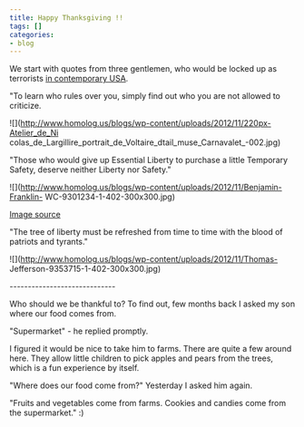 ```yaml
---
title: Happy Thanksgiving !!
tags: []
categories:
- blog
---
```

We start with quotes from three gentlemen, who would be locked up as
terrorists [in contemporary USA](http://www.acting-man.com/?p=20668).
<!--more-->

"To learn who rules over you, simply find out who you are not allowed to
criticize.

![](http://www.homolog.us/blogs/wp-content/uploads/2012/11/220px-Atelier_de_Ni
colas_de_Largillire_portrait_de_Voltaire_dtail_muse_Carnavalet_-002.jpg)

"Those who would give up Essential Liberty to purchase a little Temporary
Safety, deserve neither Liberty nor Safety."

![](http://www.homolog.us/blogs/wp-content/uploads/2012/11/Benjamin-Franklin-
WC-9301234-1-402-300x300.jpg)

[Image source](http://www.biography.com/people/benjamin-franklin-9301234)

"The tree of liberty must be refreshed from time to time with the blood of
patriots and tyrants."

![](http://www.homolog.us/blogs/wp-content/uploads/2012/11/Thomas-
Jefferson-9353715-1-402-300x300.jpg)

\-----------------------------

Who should we be thankful to? To find out, few months back I asked my son
where our food comes from.

"Supermarket" - he replied promptly.

I figured it would be nice to take him to farms. There are quite a few around
here. They allow little children to pick apples and pears from the trees,
which is a fun experience by itself.

"Where does our food come from?" Yesterday I asked him again.

"Fruits and vegetables come from farms. Cookies and candies come from the
supermarket." :)

